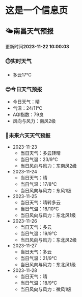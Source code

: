 # 这是一个信息页 
## 🌤️**南昌**天气预报
更新时间**2023-11-22 10:00:03**
### ⏱️实时天气
- 多云17℃
### 😊今日天气预报
- 今日天气：晴
- 气温：24/11℃
- AQI指数：79良
- 风向与风力：南风2级
### 🤩未来六天天气预报
- 2023-11-23
  - 当日天气：多云转晴
  - 当日气温：23/9℃
  - 当日风向与风力：东南风2级
- 2023-11-24
  - 当日天气：晴
  - 当日气温：17/8℃
  - 当日风向与风力：东风1级
- 2023-11-25
  - 当日天气：晴转多云
  - 当日气温：18/10℃
  - 当日风向与风力：东北风1级
- 2023-11-26
  - 当日天气：多云
  - 当日气温：19/9℃
  - 当日风向与风力：东北风2级
- 2023-11-27
  - 当日天气：多云
  - 当日气温：21/9℃
  - 当日风向与风力：东北风1级
- 2023-11-28
  - 当日天气：晴
  - 当日气温：18/9℃
  - 当日风向与风力：微风1级

